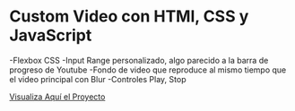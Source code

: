 # Custom Video con HTMl, CSS y JavaScript

-Flexbox CSS
-Input Range personalizado, algo parecido a la barra de progreso de Youtube
-Fondo de video que reproduce al mismo tiempo que el video principal con Blur
-Controles Play, Stop

<a href="https://gerardominic.github.io/CustomVideo/">Visualiza Aquí el Proyecto</a>